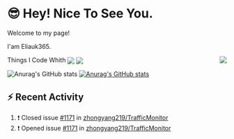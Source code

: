 # 😎 Hey! Nice To See You.

Welcome to my page!

I'am Eliauk365.

Things I Code Whith
<a>
    <img align="center" src="https://img.shields.io/badge/-Java-007396?style=flat-square&logo=java&logoColor=#007396" />
    <img align="center" src="https://img.shields.io/badge/-SpingBoot-black?style=flat-square&logo=Spring Boot" />
</a>
<a href="https://github.com/anuraghazra/github-readme-stats">
    <img align="right" src="https://github-readme-stats.vercel.app/api?username=Eliauk365&theme=nord&show_icons=true" />
</a>

![Anurag's GitHub stats](https://github-readme-stats.vercel.app/api?username=Eliauk365&count_private=true) [![Anurag's GitHub stats](https://github-readme-stats.vercel.app/api?username=Eliauk365)](https://github.com/anuraghazra/github-readme-stats)




## ⚡ Recent Activity

<!--START_SECTION:activity-->
1. ❗️ Closed issue [#1171](https://github.com/zhongyang219/TrafficMonitor/issues/1171) in [zhongyang219/TrafficMonitor](https://github.com/zhongyang219/TrafficMonitor)
2. ❗️ Opened issue [#1171](https://github.com/zhongyang219/TrafficMonitor/issues/1171) in [zhongyang219/TrafficMonitor](https://github.com/zhongyang219/TrafficMonitor)
<!--END_SECTION:activity-->
